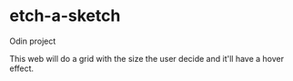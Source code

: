# etch-a-sketch
Odin project

This web will do a grid with the size the user decide and it'll have a hover effect.
